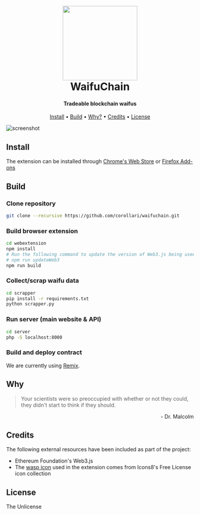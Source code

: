 
<h1 align="center">
  <br>
  <img src="https://raw.githubusercontent.com/corollari/waifuchain/master/webextension/promo/icon.png" width="200"></a>
  <br>
  WaifuChain
  <br>
</h1>

<h4 align="center">Tradeable blockchain waifus</h4>

<p align="center">
  <a href="#install">Install</a> •
  <a href="#build">Build</a> •
  <a href="#why">Why?</a> •
  <a href="#credits">Credits</a> •
  <a href="#license">License</a>
</p>

![screenshot](https://raw.githubusercontent.com/corollari/waifuchain/master/.github/screenshot.png)

## Install
The extension can be installed through [Chrome's Web Store](https://chrome.google.com/webstore/detail/waspline-reader/ndlnnojbbcbdpkccfmcgbopalpbmhbhm) or [Firefox Add-ons](https://addons.mozilla.org/en-US/firefox/addon/waspline-reader/)

## Build

### Clone repository
```bash
git clone --recursive https://github.com/corollari/waifuchain.git
```

### Build browser extension
```bash
cd webextension
npm install
# Run the following command to update the version of Web3.js being used. Given that non-backwards compatible releases are common for Web3.js, this may break the extension.
# npm run updateWeb3
npm run build
```

### Collect/scrap waifu data
```bash
cd scrapper
pip install -r requirements.txt
python scrapper.py
```

### Run server (main website & API)
```bash
cd server
php -S localhost:8000
```

### Build and deploy contract
We are currently using [Remix](https://remix.ethereum.org/).

## Why
> Your scientists were so preoccupied with whether or not they could, they didn't start to think if they should.
<p align="right">- Dr. Malcolm</p>

## Credits
The following external resources have been included as part of the project:
- Ethereum Foundation's Web3.js 
- The [wasp icon](https://icons8.com/icon/6558/wasp) used in the extension comes from Icons8's Free License icon collection

## License
The Unlicense
